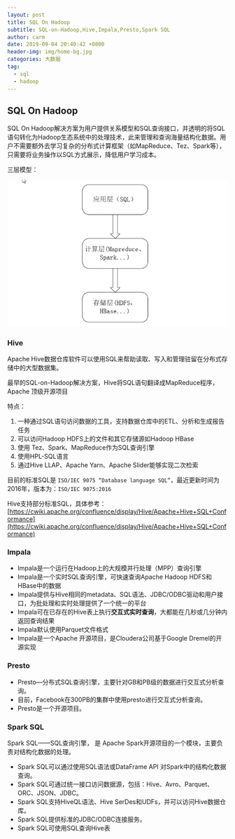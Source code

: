 ```yaml
---
layout: post
title: SQL On Hadoop
subtitle: SQL-on-Hadoop,Hive,Impala,Presto,Spark SQL
author: carm
date: 2019-09-04 20:40:42 +0800
header-img: img/home-bg.jpg
categories: 大数据
tag:
  - sql
  - hadoop
---
```

## SQL On Hadoop
SQL On Hadoop解决方案为用户提供关系模型和SQL查询接口，并透明的将SQL语句转化为Hadoop生态系统中的处理技术，此来管理和查询海量结构化数据。用户不需要额外去学习复杂的分布式计算框架（如MapReduce、Tez、Spark等），只需要将业务操作以SQL方式展示，降低用户学习成本。

三层模型：

![](img/sql-on-hadoop.jpg)
### Hive
Apache Hive数据仓库软件可以使用SQL来帮助读取、写入和管理驻留在分布式存储中的大型数据集。

最早的SQL-on-Hadoop解决方案，Hive将SQL语句翻译成MapReduce程序，Apache 顶级开源项目

特点：

1.	一种通过SQL语句访问数据的工具，支持数据仓库中的ETL、分析和生成报告任务
2.	可以访问Hadoop HDFS上的文件和其它存储源如Hadoop HBase
3.	使用 Tez、Spark、MapReduce作为SQL查询引擎
4.	使用HPL-SQL语言
5.	通过Hive LLAP、Apache Yarn、Apache Slider能够实现二次检索

目前的标准SQL是 `ISO/IEC 9075 “Database language SQL”`，最近更新时间为2016年，版本为：`ISO/IEC 9075:2016`

Hive支持部分标准SQL，具体参考：
[https://cwiki.apache.org/confluence/display/Hive/Apache+Hive+SQL+Conformance](https://cwiki.apache.org/confluence/display/Hive/Apache+Hive+SQL+Conformance) 
### Impala
* Impala是一个运行在Hadoop上的大规模并行处理（MPP）查询引擎
* Impala是一个实时SQL查询引擎，可快速查询Apache Hadoop HDFS和 HBase中的数据
* Impala提供与Hive相同的metadata、SQL语法、JDBC/ODBC驱动和用户接口，为批处理和实时处理提供了一个统一的平台
* Impala可在已存在的Hive表上执行**交互式实时查询**，大都能在几秒或几分钟内返回查询结果
* Impala默认使用Parquet文件格式
* Impala是一个Apache 开源项目，是Cloudera公司基于Google Dremel的开源实现

### Presto
* Presto—分布式SQL查询引擎，主要针对GB和PB级的数据进行交互式分析查询。
* 目前，Facebook在300PB的集群中使用presto进行交互式分析查询。
* Presto是一个开源项目。

### Spark SQL
Spark SQL——SQL查询引擎， 是 Apache Spark开源项目的一个模块，主要负责对结构化数据的处理。

* Spark SQL可以通过使用SQL语法或DataFrame API 对Spark中的结构化数据查询。
* Spark SQL可通过统一接口访问数据源，包括：Hive、Avro、Parquet、ORC、JSON、JDBC。
* Spark SQL支持HiveQL语法、Hive SerDes和UDFs，并可以访问Hive数据仓库。
* Spark SQL提供标准的JDBC/ODBC连接服务。
* Spark SQL可使用SQL查询Hive表
